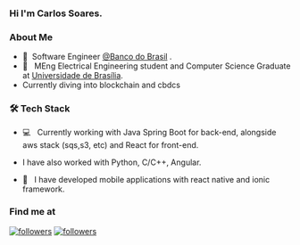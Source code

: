 <h3> Hi I'm Carlos Soares. 

<h3> About Me </h3>
  
- 🔭 &nbsp;Software Engineer [@Banco do Brasil](https://www.bb.com.br/site/) . 
- 📕 &nbsp; MEng Electrical Engineering student and Computer Science Graduate at [Universidade de Brasília](https://www.unb.br/).
- Currently diving into blockchain and cbdcs

<h3>🛠 Tech Stack</h3>

  - 💻 &nbsp; Currently working with Java Spring Boot for back-end, alongside aws stack (sqs,s3, etc) and React for front-end.
  - I have also worked with Python, C/C++, Angular.
  
  - 📱 &nbsp; I have developed mobile applications with react native and ionic framework.


<h3> Find me at </h3>

<p>
  <a href="https://www.linkedin.com/in/carlosgsoares/"><img alt="followers" title="Linkedin" src="https://img.shields.io/badge/LinkedIn-0077B5?style=for-the-badge&logo=linkedin&logoColor=white"/></a>
  <a href="https://github.com/gabuvns"><img alt="followers" title="Follow me on Github" src="https://img.shields.io/github/followers/carolestrella?color=236ad3&style=for-the-badge&logo=github&label=Follow"/></a>
</p>
